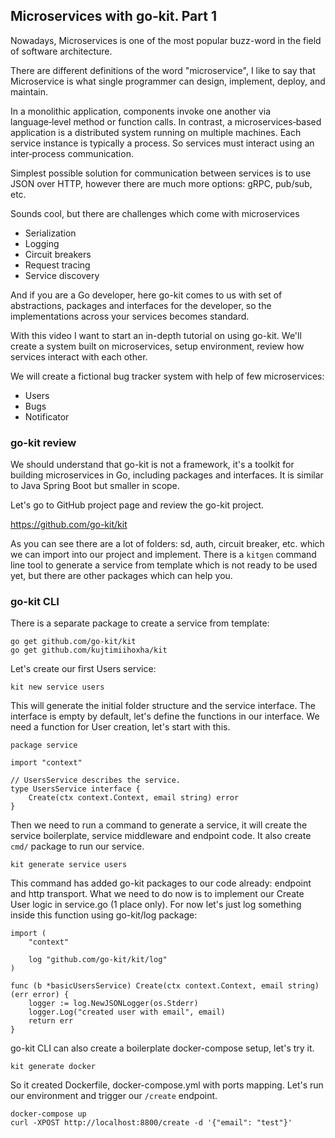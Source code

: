 ## Microservices with go-kit. Part 1

Nowadays, Microservices is one of the most popular buzz-word in the field of software architecture.

There are different definitions of the word "microservice", I like to say that Microservice is what  single programmer can design, implement, deploy, and maintain.

In a monolithic application, components invoke one another via language‑level method or function calls. In contrast, a microservices‑based application is a distributed system running on multiple machines. Each service instance is typically a process. So services must interact using an inter‑process communication.

Simplest possible solution for communication between services is to use JSON over HTTP, however there are much more options: gRPC, pub/sub, etc.

Sounds cool, but there are challenges which come with microservices

 - Serialization
 - Logging
 - Circuit breakers
 - Request tracing
 - Service discovery

And if you are a Go developer, here go-kit comes to us with set of abstractions, packages and interfaces for the developer, so the implementations across your services becomes standard. 

With this video I want to start an in-depth tutorial on using go-kit. We'll create a system built on microservices, setup environment, review how services interact with each other.

We will create a fictional bug tracker system with help of few microservices:

 - Users
 - Bugs
 - Notificator

### go-kit review

We should understand that go-kit is not a framework, it's a toolkit for building microservices in Go, including packages and interfaces. It is similar to Java Spring Boot but smaller in scope.

Let's go to GitHub project page and review the go-kit project.

https://github.com/go-kit/kit

As you can see there are a lot of folders: sd, auth, circuit breaker, etc. which we can import into our project and implement. There is a `kitgen` command line tool to generate a service from template which is not ready to be used yet, but there are other packages which can help you.

### go-kit CLI

There is a separate package to create a service from template:

```
go get github.com/go-kit/kit
go get github.com/kujtimiihoxha/kit
```

Let's create our first Users service:

```
kit new service users
```

This will generate the initial folder structure and the service interface. The interface is empty by default, let's define the functions in our interface. We need a function for User creation, let's start with this.

```
package service

import "context"

// UsersService describes the service.
type UsersService interface {
	Create(ctx context.Context, email string) error
}
```

Then we need to run a command to generate a service, it will create the service boilerplate, service middleware and endpoint code. It also create `cmd/` package to run our service.

```
kit generate service users
```

This command has added go-kit packages to our code already: endpoint and http transport. What we need to do now is to implement our Create User logic in service.go (1 place only). For now let's just log something inside this function using go-kit/log package:

```
import (
	"context"

	log "github.com/go-kit/kit/log"
)

func (b *basicUsersService) Create(ctx context.Context, email string) (err error) {
	logger := log.NewJSONLogger(os.Stderr)
	logger.Log("created user with email", email)
	return err
}
```

go-kit CLI can also create a boilerplate docker-compose setup, let's try it.

```
kit generate docker
```

So it created Dockerfile, docker-compose.yml with ports mapping. Let's run our environment and trigger our `/create` endpoint.

```
docker-compose up
curl -XPOST http://localhost:8800/create -d '{"email": "test"}'
```